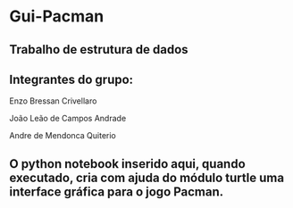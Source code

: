 # Gui-Pacman
## Trabalho de estrutura de dados

## Integrantes do grupo:

Enzo Bressan Crivellaro

João Leão de Campos Andrade

Andre de Mendonca Quiterio

## O python notebook inserido aqui, quando executado, cria com ajuda do módulo turtle uma interface gráfica para o jogo Pacman.
